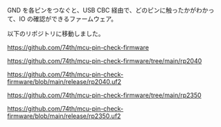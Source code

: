 GND を各ピンをつなぐと、USB CBC 経由で、どのピンに触ったかがわかって、IO の確認ができるファームウェア。

以下のリポジトリに移動しました。

https://github.com/74th/mcu-pin-check-firmware

https://github.com/74th/mcu-pin-check-firmware/tree/main/rp2040

https://github.com/74th/mcu-pin-check-firmware/blob/main/release/rp2040.uf2

https://github.com/74th/mcu-pin-check-firmware/tree/main/rp2350

https://github.com/74th/mcu-pin-check-firmware/blob/main/release/rp2350.uf2
